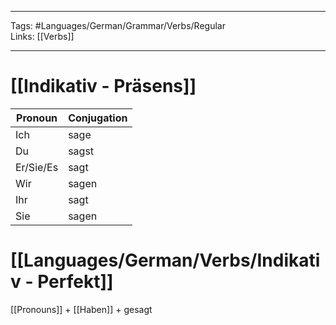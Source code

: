 ___
Tags: #Languages/German/Grammar/Verbs/Regular  
Links: [[Verbs]]
___
# [[Indikativ - Präsens]]
Pronoun|Conjugation
------------ | ------------
Ich | sage
Du | sagst
Er/Sie/Es | sagt
Wir | sagen
Ihr | sagt
Sie | sagen


# [[Languages/German/Verbs/Indikativ - Perfekt]]
[[Pronouns]] + [[Haben]] + gesagt